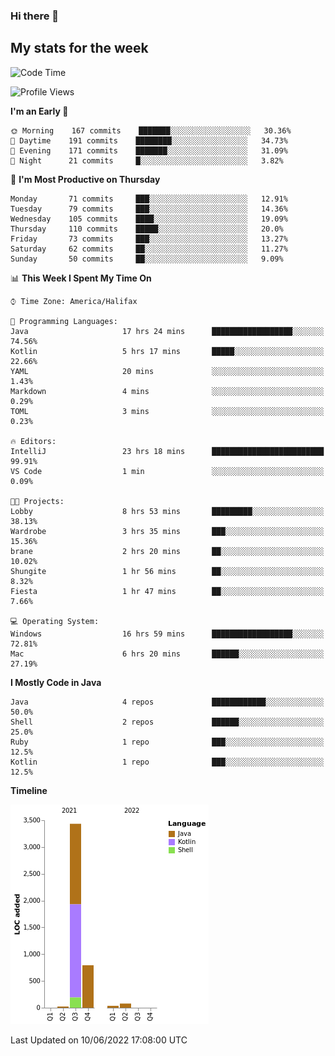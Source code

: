 ### Hi there 👋

## My stats for the week
<!--START_SECTION:waka-->
![Code Time](http://img.shields.io/badge/Code%20Time-263%20hrs%2039%20mins-blue)

![Profile Views](http://img.shields.io/badge/Profile%20Views-0-blue)

**I'm an Early 🐤** 

```text
🌞 Morning    167 commits    ███████░░░░░░░░░░░░░░░░░░   30.36% 
🌆 Daytime    191 commits    ████████░░░░░░░░░░░░░░░░░   34.73% 
🌃 Evening    171 commits    ███████░░░░░░░░░░░░░░░░░░   31.09% 
🌙 Night      21 commits     █░░░░░░░░░░░░░░░░░░░░░░░░   3.82%

```
📅 **I'm Most Productive on Thursday** 

```text
Monday       71 commits     ███░░░░░░░░░░░░░░░░░░░░░░   12.91% 
Tuesday      79 commits     ███░░░░░░░░░░░░░░░░░░░░░░   14.36% 
Wednesday    105 commits    ████░░░░░░░░░░░░░░░░░░░░░   19.09% 
Thursday     110 commits    █████░░░░░░░░░░░░░░░░░░░░   20.0% 
Friday       73 commits     ███░░░░░░░░░░░░░░░░░░░░░░   13.27% 
Saturday     62 commits     ██░░░░░░░░░░░░░░░░░░░░░░░   11.27% 
Sunday       50 commits     ██░░░░░░░░░░░░░░░░░░░░░░░   9.09%

```


📊 **This Week I Spent My Time On** 

```text
⌚︎ Time Zone: America/Halifax

💬 Programming Languages: 
Java                     17 hrs 24 mins      ██████████████████░░░░░░░   74.56% 
Kotlin                   5 hrs 17 mins       █████░░░░░░░░░░░░░░░░░░░░   22.66% 
YAML                     20 mins             ░░░░░░░░░░░░░░░░░░░░░░░░░   1.43% 
Markdown                 4 mins              ░░░░░░░░░░░░░░░░░░░░░░░░░   0.29% 
TOML                     3 mins              ░░░░░░░░░░░░░░░░░░░░░░░░░   0.23%

🔥 Editors: 
IntelliJ                 23 hrs 18 mins      █████████████████████████   99.91% 
VS Code                  1 min               ░░░░░░░░░░░░░░░░░░░░░░░░░   0.09%

🐱‍💻 Projects: 
Lobby                    8 hrs 53 mins       █████████░░░░░░░░░░░░░░░░   38.13% 
Wardrobe                 3 hrs 35 mins       ███░░░░░░░░░░░░░░░░░░░░░░   15.36% 
brane                    2 hrs 20 mins       ██░░░░░░░░░░░░░░░░░░░░░░░   10.02% 
Shungite                 1 hr 56 mins        ██░░░░░░░░░░░░░░░░░░░░░░░   8.32% 
Fiesta                   1 hr 47 mins        ██░░░░░░░░░░░░░░░░░░░░░░░   7.66%

💻 Operating System: 
Windows                  16 hrs 59 mins      ██████████████████░░░░░░░   72.81% 
Mac                      6 hrs 20 mins       ██████░░░░░░░░░░░░░░░░░░░   27.19%

```

**I Mostly Code in Java** 

```text
Java                     4 repos             ████████████░░░░░░░░░░░░░   50.0% 
Shell                    2 repos             ██████░░░░░░░░░░░░░░░░░░░   25.0% 
Ruby                     1 repo              ███░░░░░░░░░░░░░░░░░░░░░░   12.5% 
Kotlin                   1 repo              ███░░░░░░░░░░░░░░░░░░░░░░   12.5%

```


**Timeline**

![Chart not found](https://raw.githubusercontent.com/lyndseyy/lyndseyy/main/charts/bar_graph.png) 


 Last Updated on 10/06/2022 17:08:00 UTC
<!--END_SECTION:waka-->